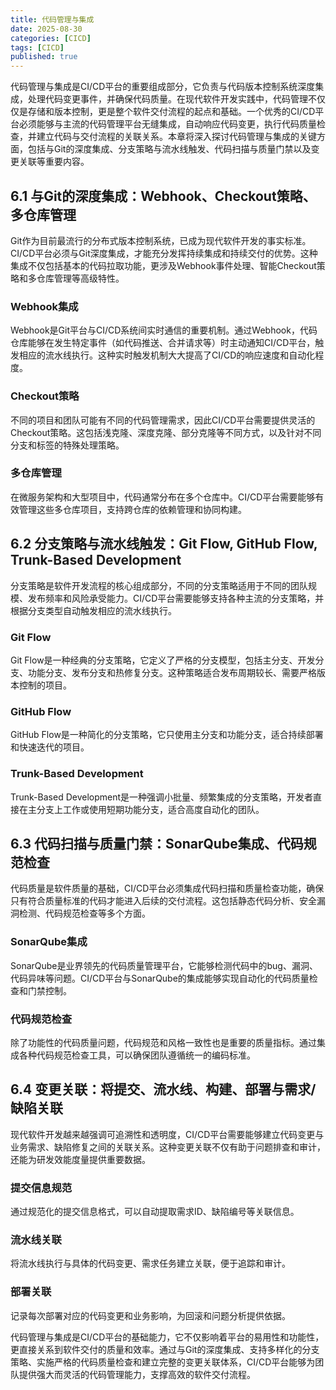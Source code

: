 ```yaml
---
title: 代码管理与集成
date: 2025-08-30
categories: [CICD]
tags: [CICD]
published: true
---
```


代码管理与集成是CI/CD平台的重要组成部分，它负责与代码版本控制系统深度集成，处理代码变更事件，并确保代码质量。在现代软件开发实践中，代码管理不仅仅是存储和版本控制，更是整个软件交付流程的起点和基础。一个优秀的CI/CD平台必须能够与主流的代码管理平台无缝集成，自动响应代码变更，执行代码质量检查，并建立代码与交付流程的关联关系。本章将深入探讨代码管理与集成的关键方面，包括与Git的深度集成、分支策略与流水线触发、代码扫描与质量门禁以及变更关联等重要内容。

## 6.1 与Git的深度集成：Webhook、Checkout策略、多仓库管理

Git作为目前最流行的分布式版本控制系统，已成为现代软件开发的事实标准。CI/CD平台必须与Git深度集成，才能充分发挥持续集成和持续交付的优势。这种集成不仅包括基本的代码拉取功能，更涉及Webhook事件处理、智能Checkout策略和多仓库管理等高级特性。

### Webhook集成
Webhook是Git平台与CI/CD系统间实时通信的重要机制。通过Webhook，代码仓库能够在发生特定事件（如代码推送、合并请求等）时主动通知CI/CD平台，触发相应的流水线执行。这种实时触发机制大大提高了CI/CD的响应速度和自动化程度。

### Checkout策略
不同的项目和团队可能有不同的代码管理需求，因此CI/CD平台需要提供灵活的Checkout策略。这包括浅克隆、深度克隆、部分克隆等不同方式，以及针对不同分支和标签的特殊处理策略。

### 多仓库管理
在微服务架构和大型项目中，代码通常分布在多个仓库中。CI/CD平台需要能够有效管理这些多仓库项目，支持跨仓库的依赖管理和协同构建。

## 6.2 分支策略与流水线触发：Git Flow, GitHub Flow, Trunk-Based Development

分支策略是软件开发流程的核心组成部分，不同的分支策略适用于不同的团队规模、发布频率和风险承受能力。CI/CD平台需要能够支持各种主流的分支策略，并根据分支类型自动触发相应的流水线执行。

### Git Flow
Git Flow是一种经典的分支策略，它定义了严格的分支模型，包括主分支、开发分支、功能分支、发布分支和热修复分支。这种策略适合发布周期较长、需要严格版本控制的项目。

### GitHub Flow
GitHub Flow是一种简化的分支策略，它只使用主分支和功能分支，适合持续部署和快速迭代的项目。

### Trunk-Based Development
Trunk-Based Development是一种强调小批量、频繁集成的分支策略，开发者直接在主分支上工作或使用短期功能分支，适合高度自动化的团队。

## 6.3 代码扫描与质量门禁：SonarQube集成、代码规范检查

代码质量是软件质量的基础，CI/CD平台必须集成代码扫描和质量检查功能，确保只有符合质量标准的代码才能进入后续的交付流程。这包括静态代码分析、安全漏洞检测、代码规范检查等多个方面。

### SonarQube集成
SonarQube是业界领先的代码质量管理平台，它能够检测代码中的bug、漏洞、代码异味等问题。CI/CD平台与SonarQube的集成能够实现自动化的代码质量检查和门禁控制。

### 代码规范检查
除了功能性的代码质量问题，代码规范和风格一致性也是重要的质量指标。通过集成各种代码规范检查工具，可以确保团队遵循统一的编码标准。

## 6.4 变更关联：将提交、流水线、构建、部署与需求/缺陷关联

现代软件开发越来越强调可追溯性和透明度，CI/CD平台需要能够建立代码变更与业务需求、缺陷修复之间的关联关系。这种变更关联不仅有助于问题排查和审计，还能为研发效能度量提供重要数据。

### 提交信息规范
通过规范化的提交信息格式，可以自动提取需求ID、缺陷编号等关联信息。

### 流水线关联
将流水线执行与具体的代码变更、需求任务建立关联，便于追踪和审计。

### 部署关联
记录每次部署对应的代码变更和业务影响，为回滚和问题分析提供依据。

代码管理与集成是CI/CD平台的基础能力，它不仅影响着平台的易用性和功能性，更直接关系到软件交付的质量和效率。通过与Git的深度集成、支持多样化的分支策略、实施严格的代码质量检查和建立完整的变更关联体系，CI/CD平台能够为团队提供强大而灵活的代码管理能力，支撑高效的软件交付流程。